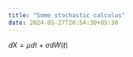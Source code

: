 ```yaml
---
title: "Some stochastic calculus"
date: 2024-05-27T20:54:30+05:30
---
```


$dX = \mu dt + \sigma dW(t)$
